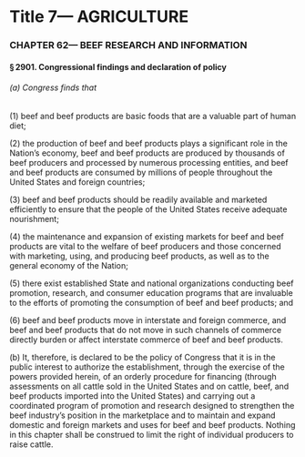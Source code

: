 
# Title 7— AGRICULTURE
### CHAPTER 62— BEEF RESEARCH AND INFORMATION
#### § 2901. Congressional findings and declaration of policy
###### (a) Congress finds that

(1) beef and beef products are basic foods that are a valuable part of human diet;

(2) the production of beef and beef products plays a significant role in the Nation’s economy, beef and beef products are produced by thousands of beef producers and processed by numerous processing entities, and beef and beef products are consumed by millions of people throughout the United States and foreign countries;

(3) beef and beef products should be readily available and marketed efficiently to ensure that the people of the United States receive adequate nourishment;

(4) the maintenance and expansion of existing markets for beef and beef products are vital to the welfare of beef producers and those concerned with marketing, using, and producing beef products, as well as to the general economy of the Nation;

(5) there exist established State and national organizations conducting beef promotion, research, and consumer education programs that are invaluable to the efforts of promoting the consumption of beef and beef products; and

(6) beef and beef products move in interstate and foreign commerce, and beef and beef products that do not move in such channels of commerce directly burden or affect interstate commerce of beef and beef products.

(b) It, therefore, is declared to be the policy of Congress that it is in the public interest to authorize the establishment, through the exercise of the powers provided herein, of an orderly procedure for financing (through assessments on all cattle sold in the United States and on cattle, beef, and beef products imported into the United States) and carrying out a coordinated program of promotion and research designed to strengthen the beef industry’s position in the marketplace and to maintain and expand domestic and foreign markets and uses for beef and beef products. Nothing in this chapter shall be construed to limit the right of individual producers to raise cattle.

